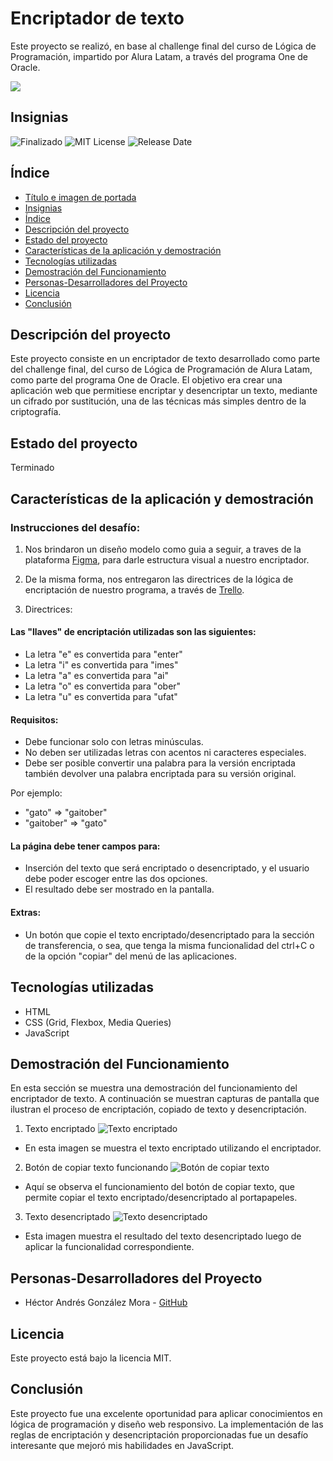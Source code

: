 # Encriptador de texto

Este proyecto se realizó, en base al challenge final del curso de Lógica de Programación, impartido por Alura Latam, a través del programa One de Oracle.

![](https://i.ibb.co/2cQGjCV/encriptador.png)

## Insignias
![Finalizado](https://img.shields.io/badge/Status-Finalizado-brightgreen)
![MIT License](https://img.shields.io/github/license/dropbox/dropbox-sdk-java)
![Release Date](https://img.shields.io/badge/Release%20Date-June%202024-blue)

## Índice
* [Título e imagen de portada](#encriptador-de-texto)
* [Insignias](#insignias)
* [Índice](#índice)
* [Descripción del proyecto](#descripción-del-proyecto)
* [Estado del proyecto](#estado-del-proyecto)
* [Características de la aplicación y demostración](#características-de-la-aplicación-y-demostración)
* [Tecnologías utilizadas](#tecnologías-utilizadas)
* [Demostración del Funcionamiento](#demostración-del-funcionamiento)
* [Personas-Desarrolladores del Proyecto](#personas-desarrolladores)
* [Licencia](#licencia)
* [Conclusión](#conclusión)

## Descripción del proyecto
Este proyecto consiste en un encriptador de texto desarrollado como parte del challenge final, del curso de Lógica de Programación de Alura Latam, como parte del programa One de Oracle. El objetivo era crear una aplicación web que permitiese encriptar y desencriptar un texto, mediante un cifrado por sustitución, una de las técnicas más simples dentro de la criptografía.

## Estado del proyecto
Terminado

## Características de la aplicación y demostración
### Instrucciones del desafío:
1. Nos brindaron un diseño modelo como guia a seguir, a traves de la plataforma [Figma](https://www.figma.com/design/trP3p5nEh7XUyB3n2bomjP/Alura-Challenge---Desaf%C3%ADo-1---L%C3%B3gica?node-id=0-1&t=oLMQWoS3F8QEu6ya-0), para darle estructura visual a nuestro encriptador.

2. De la misma forma, nos entregaron las directrices de la lógica de encriptación de nuestro programa, a través de [Trello](https://trello.com/c/gNl1c9sg/12-sobre-el-desaf%C3%ADo).

3. Directrices:
#### Las "llaves" de encriptación utilizadas son las siguientes:
- La letra "e" es convertida para "enter"
- La letra "i" es convertida para "imes"
- La letra "a" es convertida para "ai"
- La letra "o" es convertida para "ober"
- La letra "u" es convertida para "ufat"

#### Requisitos:
- Debe funcionar solo con letras minúsculas.
- No deben ser utilizadas letras con acentos ni caracteres especiales.
- Debe ser posible convertir una palabra para la versión encriptada también devolver una palabra encriptada para su versión original.

Por ejemplo:
- "gato" => "gaitober"
- "gaitober" => "gato"

#### La página debe tener campos para:
- Inserción del texto que será encriptado o desencriptado, y el usuario debe poder escoger entre las dos opciones.
- El resultado debe ser mostrado en la pantalla.

#### Extras:
- Un botón que copie el texto encriptado/desencriptado para la sección de transferencia, o sea, que tenga la misma funcionalidad del ctrl+C o de la opción "copiar" del menú de las aplicaciones.

## Tecnologías utilizadas
- HTML
- CSS (Grid, Flexbox, Media Queries)
- JavaScript

## Demostración del Funcionamiento

En esta sección se muestra una demostración del funcionamiento del encriptador de texto. A continuación se muestran capturas de pantalla que ilustran el proceso de encriptación, copiado de texto y desencriptación.

1. Texto encriptado
![Texto encriptado](https://i.ibb.co/Lktx2mQ/Texto-encriptador.png)
- En esta imagen se muestra el texto encriptado utilizando el encriptador.

2. Botón de copiar texto funcionando
![Botón de copiar texto](https://i.ibb.co/SxSBN6s/copiar-texto.png)
- Aquí se observa el funcionamiento del botón de copiar texto, que permite copiar el texto encriptado/desencriptado al portapapeles.

3. Texto desencriptado
![Texto desencriptado](https://i.ibb.co/gVQdW2Q/texto-desencriptado.png)
- Esta imagen muestra el resultado del texto desencriptado luego de aplicar la funcionalidad correspondiente.

## Personas-Desarrolladores del Proyecto
- Héctor Andrés González Mora - [GitHub](https://github.com/hectorgm26)

## Licencia
Este proyecto está bajo la licencia MIT.

## Conclusión
Este proyecto fue una excelente oportunidad para aplicar conocimientos en lógica de programación y diseño web responsivo. La implementación de las reglas de encriptación y desencriptación proporcionadas fue un desafío interesante que mejoró mis habilidades en JavaScript.

